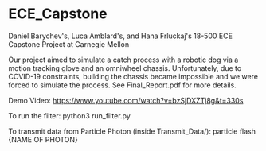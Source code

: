 # ECE_Capstone

Daniel Barychev's, Luca Amblard's, and Hana Frluckaj's 18-500 ECE Capstone Project at Carnegie Mellon

Our project aimed to simulate a catch process with a robotic dog via a motion tracking glove and an omniwheel chassis. Unfortunately, due to COVID-19 constraints, building the chassis became impossible and we were forced to simulate the process. See Final_Report.pdf for more details.

Demo Video: https://www.youtube.com/watch?v=bzSjDXZTj8g&t=330s

To run the filter: python3 run_filter.py

To transmit data from Particle Photon (inside Transmit_Data/): particle flash {NAME OF PHOTON}